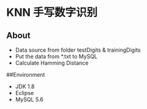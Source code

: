 # KNN 手写数字识别


## About
* Data source from folder testDigits & trainingDigits
* Put the data from *.txt to MySQL
* Calculate Hamming Distance


##Environment
* JDK 1.8
* Eclipse
* MySQL 5.6


